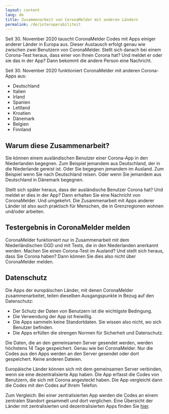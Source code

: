 ```yaml
---
layout: content
lang: de
title: Zusammenarbeit von CoronaMelder mit anderen Ländern
permalink: /de/interoperabiliteit
---
```

Seit 30. November 2020 tauscht CoronaMelder Codes mit Apps einiger anderer Länder in Europa aus. Dieser Austausch erfolgt genau wie zwischen zwei Benutzern von CoronaMelder. Stellt sich danach bei einem Corona-Test heraus, dass einer von Ihnen Corona hat? Und meldet er oder sie das in der App? Dann bekommt die andere Person eine Nachricht.

Seit 30. November 2020 funktioniert CoronaMelder mit anderen Corona-Apps aus:

- Deutschland
- Italien
- Irland
- Spanien
- Lettland
- Kroatien
- Dänemark
- Belgien
- Finnland

## Warum diese Zusammenarbeit?

Sie können einem ausländischen Benutzer einer Corona-App in den Niederlanden begegnen. Zum Beispiel jemandem aus Deutschland, der in die Niederlande gereist ist. Oder Sie begegnen jemandem im Ausland. Zum Beispiel wenn Sie nach Deutschland reisen. Oder wenn Sie jemandem aus Deutschland in Dänemark begegnen. 

Stellt sich später heraus, dass der ausländische Benutzer Corona hat? Und meldet er dies in der App? Dann erhalten Sie eine Nachricht von CoronaMelder. Und umgekehrt. Die Zusammenarbeit mit Apps anderer Länder ist also auch praktisch für Menschen, die in Grenzregionen wohnen und/oder arbeiten.

## Testergebnis in CoronaMelder melden

CoronaMelder funktioniert nur in Zusammenarbeit mit dem Niederländischen GGD und mit Tests, die in den Niederlanden anerkannt werden. Machen Sie einen Corona-Test im Ausland? Und stellt sich heraus, dass Sie Corona haben? Dann können Sie dies also nicht über CoronaMelder melden.

## Datenschutz

Die Apps der europäischen Länder, mit denen CoronaMelder zusammenarbeitet, teilen dieselben Ausgangspunkte in Bezug auf den Datenschutz:

- Der Schutz der Daten von Benutzern ist die wichtigste Bedingung.
- Die Verwendung der App ist freiwillig.
- Die Apps sammeln keine Standortdaten. Sie wissen also nicht, wo sich Benutzer befinden.
- Die Apps erfüllen die strengen Normen für Sicherheit und Datenschutz.

Die Daten, die an den gemeinsamen Server gesendet werden, werden höchstens 14 Tage gespeichert. Genau wie bei CoronaMelder. Nur die Codes aus den Apps werden an den Server gesendet oder dort gespeichert. Keine anderen Dateien.

Europäische Länder können sich mit dem gemeinsamen Server verbinden, wenn sie eine dezentralisierte App haben. Die App erfasst die Codes von Benutzern, die sich mit Corona angesteckt haben. Die App vergleicht dann die Codes mit den Codes auf Ihrem Telefon.

Zum Vergleich: Bei einer zentralisierten App werden die Codes an einem zentralen Standort gesammelt und dort verglichen. Eine Übersicht der Länder mit zentralisierten und dezentralisierten Apps finden Sie [hier](https://ec.europa.eu/info/live-work-travel-eu/health/coronavirus-response/travel-during-coronavirus-pandemic/how-tracing-and-warning-apps-can-help-during-pandemic_en).
